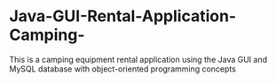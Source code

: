 # Java-GUI-Rental-Application-Camping-
This is a camping equipment rental application using the Java GUI and MySQL database with object-oriented programming concepts
